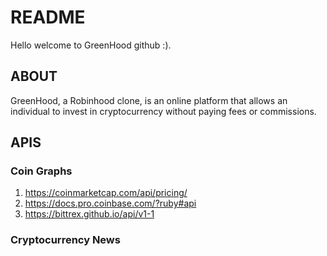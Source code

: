 # README
Hello welcome to GreenHood github :).

## ABOUT
GreenHood, a Robinhood clone, is an online platform that allows an individual to invest in cryptocurrency without paying fees or commissions.

## APIS 
### Coin Graphs
1. https://coinmarketcap.com/api/pricing/
2. https://docs.pro.coinbase.com/?ruby#api
3. https://bittrex.github.io/api/v1-1

### Cryptocurrency News



